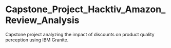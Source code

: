 # Capstone_Project_Hacktiv_Amazon_Review_Analysis
Capstone project analyzing the impact of discounts on product quality perception using IBM Granite.
